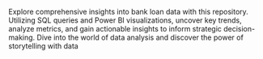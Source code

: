 Explore comprehensive insights into bank loan data with this repository. Utilizing SQL queries and Power BI visualizations, uncover key trends, analyze metrics, and gain actionable insights to inform strategic decision-making. Dive into the world of data analysis and discover the power of storytelling with data
